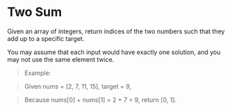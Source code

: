 # Two Sum

Given an array of integers, return indices of the two numbers such that they add up to a specific target.  

You may assume that each input would have exactly one solution, and you may not use the same element twice.  

>Example:

>Given nums = [2, 7, 11, 15], target = 9,

>Because nums[0] + nums[1] = 2 + 7 = 9,
>return [0, 1].


